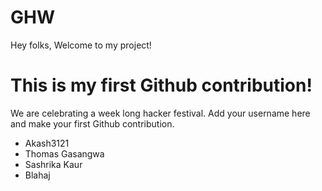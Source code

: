 # GHW

Hey folks,
Welcome to my project!

# This is my first Github contribution!

We are celebrating a week long hacker festival. Add your username here and make your first Github contribution.


- Akash3121
- Thomas Gasangwa
- Sashrika Kaur
- Blahaj
